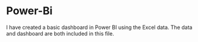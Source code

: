 # Power-Bi
I have created a basic dashboard in Power BI using the Excel data.
The data and dashboard are both included in this file.
